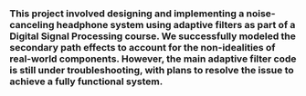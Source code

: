 <h3> This project involved designing and implementing a noise-canceling headphone system using adaptive filters as part of a Digital Signal Processing course. We successfully modeled the secondary path effects to account for the non-idealities of real-world components. However, the main adaptive filter code is still under troubleshooting, with plans to resolve the issue to achieve a fully functional system. </h3>
